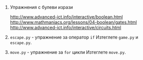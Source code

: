 1. Упражнения с булеви изрази

    http://www.advanced-ict.info/interactive/boolean.html
    http://www.mathmaniacs.org/lessons/04-boolean/gates.html
    http://www.advanced-ict.info/interactive/circuits.html


2. `escape.py` - упражнение за оператор `if`
Изтеглете `game.py` и `escape.py`.

3. `move.py` - упражнение за `for` цикли
Изтеглете `move.py`.
